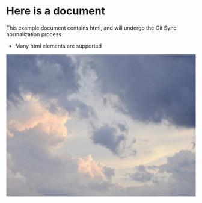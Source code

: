 <h1>Here is a document</h1>

<p>This example document contains html, and will undergo the Git Sync normalization process.</p>

<ul>
  <li>Many html elements are supported</li>
</ul>

<img src="./assets/demo.webp" alt="Including image tags" />
